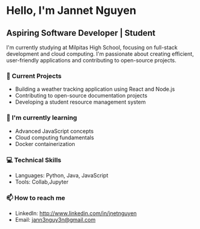 # Hello, I'm Jannet Nguyen
## Aspiring Software Developer | Student

I'm currently studying at Milpitas High School, 
focusing on full-stack development and cloud computing. 
I'm passionate about creating efficient, user-friendly 
applications and contributing to open-source projects.

### 🔭 Current Projects
- Building a weather tracking application using React and Node.js
- Contributing to open-source documentation projects
- Developing a student resource management system

### 🌱 I'm currently learning
- Advanced JavaScript concepts
- Cloud computing fundamentals
- Docker containerization

### 💻 Technical Skills
- Languages: Python, Java, JavaScript
- Tools: Collab,Jupyter

### 📫 How to reach me
- LinkedIn: http://www.linkedin.com/in/jnetnguyen
- Email: jann3nguy3n@gmail.com

